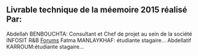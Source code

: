 ## Livrable technique de la méemoire 2015 réalisé Par:
Abdellah BENBOUCHTA: Consultant et Chef de projet au sein de la société INFOSIT R&B
[Forums](https://www.infosit.ma)
Fatma MANLAYKHAF: étudiante stagaire...
Abdellatif KARROUM:étudiante stagaire...

